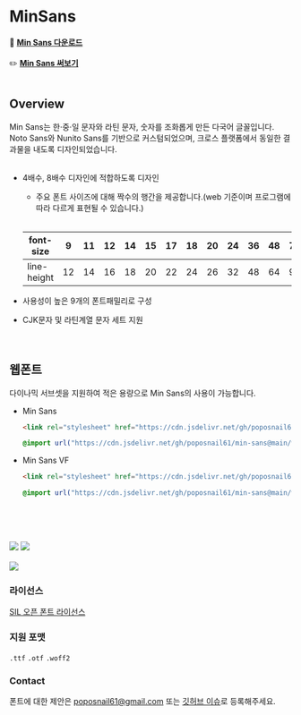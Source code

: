 # MinSans


🔗 **[Min Sans 다운로드](https://github.com/poposnail61/min-sans/releases/download/v1.4.1/fonts.zip)**
<br><br>
✏️ **[Min Sans 써보기](https://poposnail61.github.io/write/)**
<br><br>



## Overview


Min Sans는 한·중·일 문자와 라틴 문자, 숫자를 조화롭게 만든 다국어 글꼴입니다. <br>Noto Sans와 Nunito Sans를 기반으로 커스텀되었으며, 크로스 플랫폼에서 동일한 결과물을 내도록 디자인되었습니다.
<br><br>

- 4배수, 8배수 디자인에 적합하도록 디자인
    - 주요 폰트 사이즈에 대해 짝수의 행간을 제공합니다.(web 기준이며 프로그램에 따라 다르게 표현될 수 있습니다.)<br><br>
    
    | font-size | 9 | 11 | 12 | 14 | 15 | 17 | 18 | 20 | 24 | 36 | 48 | 72 | 96 |
    | --- | --- | --- | --- | --- | --- | --- | --- | --- | --- | --- | --- | --- | --- |
    | line-height | 12 | 14 | 16 | 18 | 20 | 22 | 24 | 26 | 32 | 48 | 64 | 96 | 128 |
- 사용성이 높은 9개의 폰트패밀리로 구성
- CJK문자 및 라틴계열 문자 세트 지원
<br><br><br>

## 웹폰트


다이나믹 서브셋을 지원하여 적은 용량으로 Min Sans의 사용이 가능합니다.

- Min Sans
    
    ```html
    <link rel="stylesheet" href="https://cdn.jsdelivr.net/gh/poposnail61/min-sans@main/web/css/minsans-dynamic-subset.css"/>
    ```
    
    ```css
    @import url("https://cdn.jsdelivr.net/gh/poposnail61/min-sans@main/web/css/minsans-dynamic-subset.css");
    ```
    
- Min Sans VF
    
    ```html
    <link rel="stylesheet" href="https://cdn.jsdelivr.net/gh/poposnail61/min-sans@main/web/css/minsansvf-dynamic-subset.css"/>
    ```
    
    ```css
    @import url("https://cdn.jsdelivr.net/gh/poposnail61/min-sans@main/web/css/minsansvf-dynamic-subset.css");
    ```
<br><br><br>


<img src="https://github.com/poposnail61/min-sans/blob/main/img01.jpg?raw=true">
<img src="https://github.com/poposnail61/min-sans/blob/main/img02.jpg?raw=true">
<br><br>
<img src="https://github.com/poposnail61/min-sans/blob/main/img03.jpg?raw=true">
<br>

### 라이선스

[SIL 오픈 폰트 라이선스](https://scripts.sil.org/cms/scripts/page.php?site_id=nrsi&id=OFL)

### 지원 포맷

`.ttf` `.otf` `.woff2`

### Contact

폰트에 대한 제안은 poposnail61@gmail.com 또는 [깃허브 이슈](https://github.com/poposnail61/MinSans/issues)로 등록해주세요.

<br><br>
